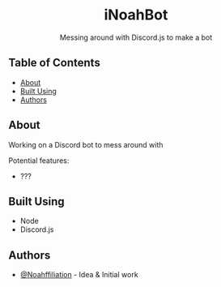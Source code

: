 <h1 align="center">iNoahBot</h1>

<p align="center"> Messing around with Discord.js to make a bot
    <br> 
</p>

## Table of Contents
- [About](#about)
- [Built Using](#built_using)
- [Authors](#authors)

## About <a name = "about"></a>
Working on a Discord bot to mess around with

Potential features:
- ???

## Built Using <a name = "built_using"></a>
- Node
- Discord.js

## Authors <a name = "authors"></a>
- [@Noahffiliation](https://github.com/Noahffiliation) - Idea & Initial work

